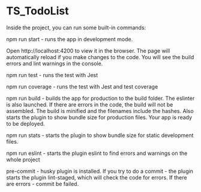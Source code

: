 # TS_TodoList

Inside the project, you can run some built-in commands:

npm run start - runs the app in development mode.

Open http://localhost:4200 to view it in the browser.
The page will automatically reload if you make changes to the code.
You will see the build errors and lint warnings in the console.

npm run test  - runs the test with Jest

npm run coverage  - runs the test with Jest and test coverage

npm run build - builds the app for production to the build folder. The eslinter is also launched. If there are errors in the code, the build will not be assembled. The build is minified and the filenames include the hashes. Also starts the plugin to show bundle size for production files. Your app is ready to be deployed.

npm run stats - starts the plugin to show bundle size for static development files.

npm run eslint - starts the plugin eslint to find errors and warnings on the whole project

pre-commit - husky plugin is installed. If you try to do a commit - the plugin starts the plugin lint-staged, which will check the code for errors. If there are errors - commit be failed.
